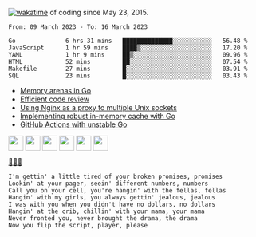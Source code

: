 [![wakatime](https://wakatime.com/badge/user/d4d32a01-9dcc-43f3-96a3-fe3be55e75fd.svg)](https://wakatime.com/@d4d32a01-9dcc-43f3-96a3-fe3be55e75fd) of coding since May 23, 2015.

<!--START_SECTION:waka-->

```text
From: 09 March 2023 - To: 16 March 2023

Go              6 hrs 31 mins   ██████████████░░░░░░░░░░░   56.48 %
JavaScript      1 hr 59 mins    ████▒░░░░░░░░░░░░░░░░░░░░   17.20 %
YAML            1 hr 9 mins     ██▒░░░░░░░░░░░░░░░░░░░░░░   09.96 %
HTML            52 mins         ██░░░░░░░░░░░░░░░░░░░░░░░   07.54 %
Makefile        27 mins         █░░░░░░░░░░░░░░░░░░░░░░░░   03.91 %
SQL             23 mins         █░░░░░░░░░░░░░░░░░░░░░░░░   03.43 %
```

<!--END_SECTION:waka-->

<!-- BLOG-POST-LIST:START -->
- [Memory arenas in Go](https://dev.to/vearutop/memory-arenas-in-go-j1f)
- [Efficient code review](https://dev.to/vearutop/efficient-code-review-3p50)
- [Using Nginx as a proxy to multiple Unix sockets](https://dev.to/vearutop/using-nginx-as-a-proxy-to-multiple-unix-sockets-3c7a)
- [Implementing robust in-memory cache with Go](https://dev.to/vearutop/implementing-robust-in-memory-cache-with-go-196e)
- [GitHub Actions with unstable Go](https://dev.to/vearutop/github-actions-with-unstable-go-30fn)
<!-- BLOG-POST-LIST:END -->

<a href="https://linkedin.com/in/vearutop"><img align="center" src="https://cdn.jsdelivr.net/npm/simple-icons@3.0.1/icons/linkedin.svg" height="30" width="30" /></a>
<a href="https://stackoverflow.com/users/329463/vearutop" target="blank"><img align="center" src="https://cdn.jsdelivr.net/npm/simple-icons@3.0.1/icons/stackoverflow.svg" height="30" width="30" /></a>
<a href="https://www.instagram.com/vearutop/"><img align="center" src="https://cdn.jsdelivr.net/npm/simple-icons@3.0.1/icons/instagram.svg" height="30" width="30" /></a>
<a href="https://www.strava.com/athletes/vearutop"><img align="center" src="https://cdn.jsdelivr.net/npm/simple-icons@3.0.1/icons/strava.svg" height="30" width="30" /></a>
<a href="https://t.me/vearutop"><img align="center" src="https://cdn.jsdelivr.net/npm/simple-icons@3.0.1/icons/telegram.svg" height="30" width="30" /></a>
<a href="https://open.spotify.com/user/64qnm5l28ads3uaxlbs8nk4dh"><img align="center" src="https://cdn.jsdelivr.net/npm/simple-icons@3.0.1/icons/spotify.svg" height="30" width="30" /></a>


[🎵🎶🎶](https://open.spotify.com/track/0y6CoVW1ZSBqRmPbyfhFQs?si=7fac86c8601042b2)
```
I'm gettin' a little tired of your broken promises, promises
Lookin' at your pager, seein' different numbers, numbers
Call you on your cell, you're hangin' with the fellas, fellas
Hangin' with my girls, you always gettin' jealous, jealous
I was with you when you didn't have no dollars, no dollars
Hangin' at the crib, chillin' with your mama, your mama
Never fronted you, never brought the drama, the drama
Now you flip the script, player, please
```


